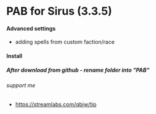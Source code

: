 # PAB for Sirus (3.3.5)

#### Advanced settings
* adding spells from custom faction/race

#### Install
##### After download from github - rename folder into "PAB"

###### support me
* https://streamlabs.com/qbjw/tip
